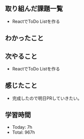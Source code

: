 ## 取り組んだ課題一覧
-  ReactでToDo Listを作る
## わかったこと
## 次やること
- ReactでToDo Listを作る
## 感じたこと
- 完成したので明日PRしていきたい。
## 学習時間
- Today: 7h
- Total: 967h